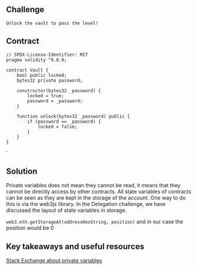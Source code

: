 ## Challenge
~~~
Unlock the vault to pass the level!
~~~
## Contract
```
// SPDX-License-Identifier: MIT
pragma solidity ^0.8.0;

contract Vault {
    bool public locked;
    bytes32 private password;

    constructor(bytes32 _password) {
        locked = true;
        password = _password;
    }

    function unlock(bytes32 _password) public {
        if (password == _password) {
            locked = false;
        }
    }
}
```
`

## Solution

Private variables does not mean they cannot be read, it means that they cannot be directly access by other contracts. All state variables of contracts can be seen as they are kept in the storage of the account. One way to do this is via the web3js library. In the Delegation challenge, we have discussed the layout of state variables in storage.

`web3.eth.getStorageAt(addressHexString, position)` and in our case the position would be 0
## Key takeaways and useful resources

[Stack Exchange about private variables](https://ethereum.stackexchange.com/questions/79603/what-are-private-variables-in-solidity)


